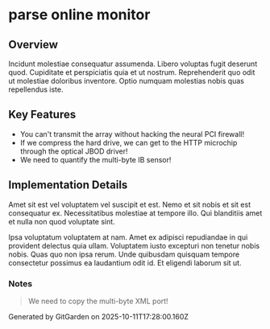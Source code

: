 # parse online monitor

## Overview
Incidunt molestiae consequatur assumenda. Libero voluptas fugit deserunt quod. Cupiditate et perspiciatis quia et ut nostrum. Reprehenderit quo odit ut molestiae doloribus inventore. Optio numquam molestias nobis quas repellendus iste.

## Key Features
- You can't transmit the array without hacking the neural PCI firewall!
- If we compress the hard drive, we can get to the HTTP microchip through the optical JBOD driver!
- We need to quantify the multi-byte IB sensor!

## Implementation Details
Amet sit est vel voluptatem vel suscipit et est. Nemo et sit nobis et sit est consequatur ex. Necessitatibus molestiae at tempore illo. Qui blanditiis amet et nulla non quod voluptate sint.
 Ipsa voluptatum voluptatem at nam. Amet ex adipisci repudiandae in qui provident delectus quia ullam. Voluptatem iusto excepturi non tenetur nobis nobis. Quas quo non ipsa rerum. Unde quibusdam quisquam tempore consectetur possimus ea laudantium odit id. Et eligendi laborum sit ut.

### Notes
> We need to copy the multi-byte XML port!

Generated by GitGarden on 2025-10-11T17:28:00.160Z